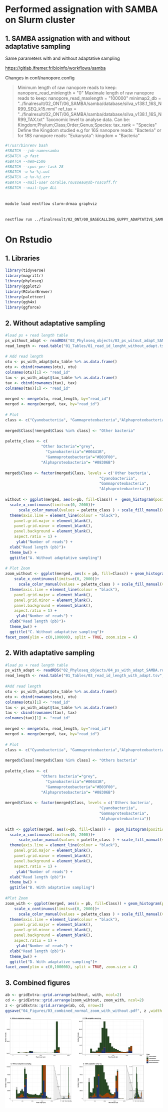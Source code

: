 # Performed assignation with SAMBA on Slurm cluster
## 1. SAMBA assignation with and without adaptative sampling

Same parameters with and without adaptative sampling

https://gitlab.ifremer.fr/bioinfo/workflows/samba
 
Changes in conf/nanopore.config
> Minimum length of raw nanopore reads to keep: nanopore_read_minlength = "0"
> Maximale length of raw nanopore reads to keep: nanopore_read_maxlength = "100000"
> minimap2_db = "../finalresult/02_ONT/06_SAMBA/samba/database/silva_v138.1_16S_NR99_SEQ_k15.mmi"
> ref_tax = "../finalresult/02_ONT/06_SAMBA/samba/database/silva_v138.1_16S_NR99_TAX.txt"
> Taxonomic level to analyse data. Can be: Kingdom;Phylum;Class;Order;Genus;Species: tax_rank = "Species"
> Define the Kingdom studied e.g for 16S nanopore reads: "Bacteria" or for 18S nanopore reads: "Eukaryota": kingdom = "Bacteria"

```bash
#!/usr/bin/env bash
#SBATCH --job-name=samba
#SBATCH -p fast
#SBATCH --mem=150G
#SBATCH --cpus-per-task 28
#SBATCH -o %x-%j.out 
#SBATCH -e %x-%j.err
#SBATCH --mail-user coralie.rousseau@sb-roscoff.fr
#SBATCH --mail-type ALL


module load nextflow slurm-drmaa graphviz


nextflow run ../finalresult/02_ONT/00_BASECALLING_GUPPY_ADAPTATIVE_SAMPLING_v6.1.5/03_SAMBA/samba/main.nf -profile singularity,nanopore -c ../finalresult/02_ONT/00_BASECALLING_GUPPY_ADAPTATIVE_SAMPLING_v6.1.5/03_SAMBA/samba/abims.config
```


# On Rstudio
## 1. Libraries
```r
library(tidyverse)
library(magrittr)
library(phyloseq)
library(ggplot2)
library(RColorBrewer)
library(paletteer)
library(ggh4x)
library(ggforce)
```

## 2. Without adaptative sampling
```r
#load ps + read length table
ps_without_adapt <- readRDS("02_Phyloseq_objects/03_ps_witout_adapt_SAMBA.rds")
read_length <- read.table("01_Tables/01_read_id_lenght_without_adapt.tsv", sep="\t", header=TRUE)

# Add read length
otu <- ps_with_adapt@otu_table %>% as.data.frame()
otu <- cbind(rownames(otu), otu)
colnames(otu)[1] <- "read_id"
tax <- ps_with_adapt@tax_table %>% as.data.frame()
tax <- cbind(rownames(tax), tax)
colnames(tax)[1] <- "read_id"

merged <- merge(otu, read_length, by="read_id")
merged <- merge(merged, tax, by="read_id")

# Plot 
class <- c("Cyanobacteriia", "Gammaproteobacteria","Alphaproteobacteria")

merged$Class[!merged$Class %in% class] <- "Other bacteria"

palette_class <- c(
                "Other bacteria"="grey",
                  "Cyanobacteriia"="#00441B",
                  "Gammaproteobacteria"="#B03F00",
                "Alphaproteobacteria"= "#08306B")

merged$Class <- factor(merged$Class, levels = c('Other bacteria',
                                          "Cyanobacteriia",
                                          "Gammaproteobacteria",
                                          "Alphaproteobacteria"))

without <- ggplot(merged, aes(x=pb, fill=Class)) +  geom_histogram(position = "stack") +
  scale_x_continuous(limits=c(0, 2000))+
      scale_color_manual(values = palette_class ) + scale_fill_manual(values = palette_class) +
  theme(axis.line = element_line(colour = "black"),
    panel.grid.major = element_blank(),
    panel.grid.minor = element_blank(),
    panel.background = element_blank(), 
    aspect.ratio = 1) +
     ylab("Number of reads") +
  xlab("Read length (pb)")+
  theme_bw() +
  ggtitle("A. Without adaptative sampling")

# Plot Zoom
zoom_without <- ggplot(merged, aes(x = pb, fill=Class)) + geom_histogram(position = "stack") +
    scale_x_continuous(limits=c(0, 2000))+
      scale_color_manual(values = palette_class ) + scale_fill_manual(values = palette_class) +
  theme(axis.line = element_line(colour = "black"),
    panel.grid.major = element_blank(),
    panel.grid.minor = element_blank(),
    panel.background = element_blank(), 
    aspect.ratio = 1) +
     ylab("Number of reads") +
  xlab("Read length (pb)")+
  theme_bw() +
  ggtitle("C. Without adaptative sampling")+
facet_zoom(ylim = c(0,100000), split = TRUE, zoom.size = 4)

```

## 2. With adaptative sampling
```r
#load ps + read length table
ps_with_adapt <- readRDS("02_Phyloseq_objects/04_ps_with_adapt_SAMBA.rds")
read_length <- read.table("01_Tables/03_read_id_length_with_adapt.tsv", sep="\t", header=TRUE)

#Add read length
otu <- ps_with_adapt@otu_table %>% as.data.frame()
otu <- cbind(rownames(otu), otu)
colnames(otu)[1] <- "read_id"
tax <- ps_with_adapt@tax_table %>% as.data.frame()
tax <- cbind(rownames(tax), tax)
colnames(tax)[1] <- "read_id"

merged <- merge(otu, read_length, by="read_id")
merged <- merge(merged, tax, by="read_id")

# Plot
class <- c("Cyanobacteriia", "Gammaproteobacteria","Alphaproteobacteria")

merged$Class[!merged$Class %in% class] <- "Others bacteria"

palette_class <- c(
                "Others bacteria"="grey",
                  "Cyanobacteriia"="#00441B",
                  "Gammaproteobacteria"="#B03F00",
                "Alphaproteobacteria"= "#08306B")

merged$Class <- factor(merged$Class, levels = c('Others bacteria',
                                          "Cyanobacteriia",
                                          "Gammaproteobacteria",
                                          "Alphaproteobacteria"))

with <- ggplot(merged, aes(x=pb, fill=Class)) +  geom_histogram(position = "stack") +
  scale_x_continuous(limits=c(0, 2000))+
      scale_color_manual(values = palette_class ) + scale_fill_manual(values = palette_class) +
  theme(axis.line = element_line(colour = "black"),
    panel.grid.major = element_blank(),
    panel.grid.minor = element_blank(),
    panel.background = element_blank(), 
    aspect.ratio = 1) +
     ylab("Number of reads") +
  xlab("Read length (pb)")+
  theme_bw() +
  ggtitle("B. With adaptative sampling")

#Plot Zoom
zoom_with <- ggplot(merged, aes(x = pb, fill=Class)) + geom_histogram(position = "stack") +
    scale_x_continuous(limits=c(0, 2000))+
      scale_color_manual(values = palette_class ) + scale_fill_manual(values = palette_class) +
  theme(axis.line = element_line(colour = "black"),
    panel.grid.major = element_blank(),
    panel.grid.minor = element_blank(),
    panel.background = element_blank(), 
    aspect.ratio = 1) +
     ylab("Number of reads") +
  xlab("Read length (pb)")+
  theme_bw() +
  ggtitle("D. With adaptative sampling")+
facet_zoom(ylim = c(0,100000), split = TRUE, zoom.size = 4)
```

## 3. Combined figures

```r
ab <- gridExtra::grid.arrange(without, with, ncol=2)
cd <- gridExtra::grid.arrange(zoom_wihtout, zoom_with, ncol=2)
z <- gridExtra::grid.arrange(ab, cd, nrow=2)
ggsave("04_Figures/03_combined_normal_zoom_with_without.pdf", z ,width = 20, height = 10)
```

![Figure 4 | Adaptative sampling.](https://github.com/rssco/Illumina_ONT_comparisons/blob/main/01_Figures/03_combined_normal_zoom_with_without.png)<!-- -->
